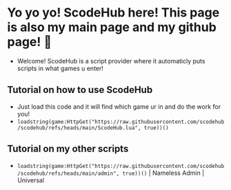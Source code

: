 # Yo yo yo! ScodeHub here! This page is also my main page and my github page! 👋
- Welcome! ScodeHub is a script provider where it automaticly puts scripts in what games u enter!
## Tutorial on how to use ScodeHub
- Just load this code and it will find which game ur in and do the work for you!
- `loadstring(game:HttpGet("https://raw.githubusercontent.com/scodehub/scodehub/refs/heads/main/ScodeHub.lua", true))()`
## Tutorial on my other scripts
- `loadstring(game:HttpGet("https://raw.githubusercontent.com/scodehub/scodehub/refs/heads/main/admin", true))()` | Nameless Admin | Universal
<!--
**scodehub/scodehub** is a ✨ _special_ ✨ repository because its `README.md` (this file) appears on your GitHub profile.

Here are some ideas to get you started:

- 🔭 I’m currently working on ...
- 🌱 I’m currently learning ...
- 👯 I’m looking to collaborate on ...
- 🤔 I’m looking for help with ...
- 💬 Ask me about ...
- 📫 How to reach me: ...
- 😄 Pronouns: ...
- ⚡ Fun fact: ...
-->
